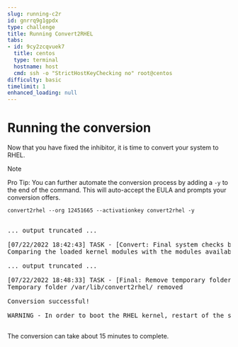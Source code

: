 ```yaml
---
slug: running-c2r
id: gnrrq9g1gpdx
type: challenge
title: Running Convert2RHEL
tabs:
- id: 9cy2zcqvuek7
  title: centos
  type: terminal
  hostname: host
  cmd: ssh -o "StrictHostKeyChecking no" root@centos
difficulty: basic
timelimit: 1
enhanced_loading: null
---
```


Running the conversion
===
Now that you have fixed the inhibitor, it is time to convert your system to RHEL.

> [!NOTE]
> Pro Tip: You can further automate the conversion process by adding a `-y` to the end of the command. This will auto-accept the EULA and prompts your conversion offers.

```bash,run
convert2rhel --org 12451665 --activationkey convert2rhel -y
```

<pre class='file'>

... output truncated ...

[07/22/2022 18:42:43] TASK - [Convert: Final system checks before main conversion] **************
Comparing the loaded kernel modules with the modules available in the following RHEL kernel packages available in the enabled repositories:

... output truncated ...

[07/22/2022 18:48:33] TASK - [Final: Remove temporary folder /var/lib/convert2rhel/] ************
Temporary folder /var/lib/convert2rhel/ removed

Conversion successful!

WARNING - In order to boot the RHEL kernel, restart of the system is needed.

</pre>

The conversion can take about 15 minutes to complete.
